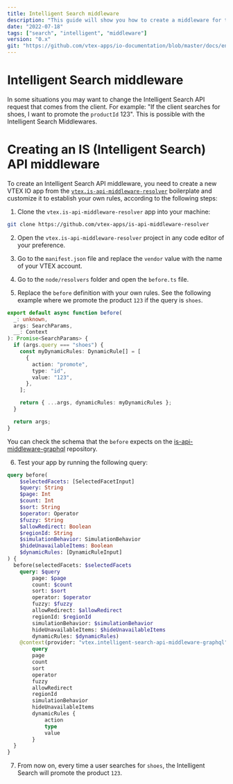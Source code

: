 ```yaml
---
title: Intelligent Search middleware
description: "This guide will show you how to create a middleware for the Intelligent Search API. This way, you will be able to change the request that comes from the client."
date: "2022-07-18"
tags: ["search", "intelligent", "middleware"]
version: "0.x"
git: "https://github.com/vtex-apps/io-documentation/blob/master/docs/en/Recipes/store-management/intelligent-search-middleware.md"
---
```


# Intelligent Search middleware

In some situations you may want to change the Intelligent Search API request that comes from the client. For example: "If the client searches for shoes, I want to promote the `productId` 123". This is possible with the Intelligent Search Middlewares.

# Creating an IS (Intelligent Search) API middleware

To create an Intelligent Search API middleware, you need to create a new VTEX IO app from the [`vtex.is-api-middleware-resolver`](https://github.com/vtex-apps/is-api-middleware-resolver) boilerplate and customize it to establish your own rules, according to the following steps:

1. Clone the `vtex.is-api-middleware-resolver` app into your machine:

```sh
git clone https://github.com/vtex-apps/is-api-middleware-resolver
```

2. Open the `vtex.is-api-middleware-resolver` project in any code editor of your preference.

3. Go to the `manifest.json` file and replace the `vendor` value with the name of your VTEX account.

4. Go to the `node/resolvers` folder and open the `before.ts` file.

5. Replace the `before` definition with your own rules. See the following example where we promote the product `123` if the query is `shoes`.

```ts
export default async function before(
  _: unknown,
  args: SearchParams,
  __: Context
): Promise<SearchParams> {
  if (args.query === "shoes") {
    const myDynamicRules: DynamicRule[] = [
      {
        action: "promote",
        type: "id",
        value: "123",
      },
    ];

    return { ...args, dynamicRules: myDynamicRules };
  }

  return args;
}
```

You can check the schema that the `before` expects on the [is-api-middleware-graphql](https://github.com/vtex-apps/is-api-middleware-graphql) repository.


6. Test your app by running the following query:

``` GraphQL
query before(
	$selectedFacets: [SelectedFacetInput]
    $query: String
    $page: Int
    $count: Int
    $sort: String
    $operator: Operator
    $fuzzy: String
    $allowRedirect: Boolean
    $regionId: String
    $simulationBehavior: SimulationBehavior
    $hideUnavailableItems: Boolean
    $dynamicRules: [DynamicRuleInput]
) {
  before(selectedFacets: $selectedFacets
    query: $query
		page: $page
		count: $count
		sort: $sort
		operator: $operator
		fuzzy: $fuzzy
		allowRedirect: $allowRedirect
		regionId: $regionId
		simulationBehavior: $simulationBehavior
		hideUnavailableItems: $hideUnavailableItems
		dynamicRules: $dynamicRules)
    @context(provider: "vtex.intelligent-search-api-middleware-graphql") {
		query
		page
		count
		sort
		operator
		fuzzy
		allowRedirect
		regionId
		simulationBehavior
		hideUnavailableItems
		dynamicRules {
			action
			type
			value
		}
  }
}
```

7. From now on, every time a user searches for `shoes`, the Intelligent Search will promote the product `123`.
